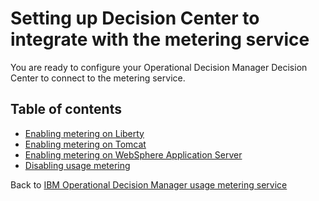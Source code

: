# Setting up Decision Center to integrate with the metering service

You are ready to configure your Operational Decision Manager Decision Center to connect to the metering service.

## Table of contents

-   [Enabling metering on Liberty](servers/dcenableliberty.md)
-   [Enabling metering on Tomcat](servers/dcenabletomcat.md)
-   [Enabling metering on WebSphere Application Server](servers/dcenablewas.md)
-   [Disabling usage metering](servers/dcdisablemet.md)

Back to [IBM Operational Decision Manager usage metering service](../README.md)
